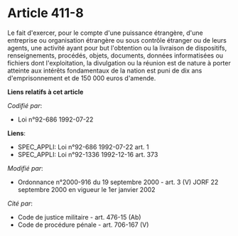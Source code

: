 # Article 411-8

Le fait d'exercer, pour le compte d'une puissance étrangère, d'une entreprise ou organisation étrangère ou sous contrôle
étranger ou de leurs agents, une activité ayant pour but l'obtention ou la livraison de dispositifs, renseignements,
procédés, objets, documents, données informatisées ou fichiers dont l'exploitation, la divulgation ou la réunion est de
nature à porter atteinte aux intérêts fondamentaux de la nation est puni de dix ans d'emprisonnement et de 150 000 euros
d'amende.

**Liens relatifs à cet article**

_Codifié par_:

  - Loi n°92-686 1992-07-22

**Liens**:

  - SPEC_APPLI: Loi n°92-686 1992-07-22 art. 1
  - SPEC_APPLI: Loi n°92-1336 1992-12-16 art. 373

_Modifié par_:

  - Ordonnance n°2000-916 du 19 septembre 2000 - art. 3 (V) JORF 22 septembre 2000 en vigueur le 1er janvier 2002

_Cité par_:

  - Code de justice militaire - art. 476-15 (Ab)
  - Code de procédure pénale - art. 706-167 (V)
